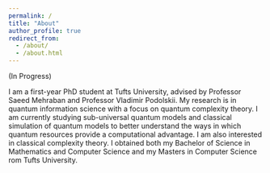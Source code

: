```yaml
---
permalink: /
title: "About"
author_profile: true
redirect_from: 
  - /about/
  - /about.html
---
```


(In Progress)

I am a first-year PhD student at Tufts University, advised by Professor Saeed Mehraban and Professor Vladimir Podolskii. My research is in quantum information science with a focus on quantum complexity theory. I am currently studying sub-universal quantum models and classical simulation of quantum models to better understand the ways in which quantum resources provide a computational advantage. I am also interested in classical complexity theory. I obtained both my Bachelor of Science in Mathematics and Computer Science and my Masters in Computer Science rom Tufts University.